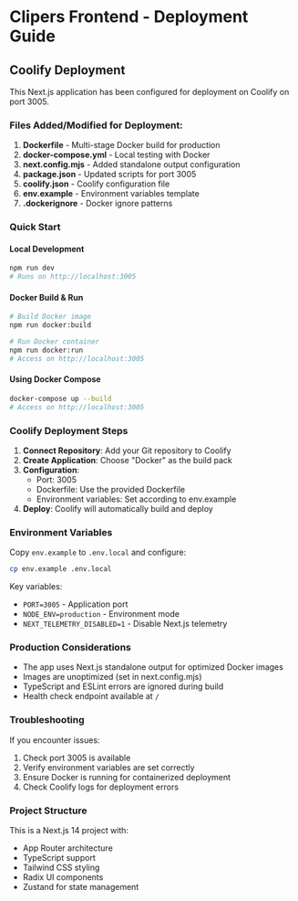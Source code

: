 # Clipers Frontend - Deployment Guide

## Coolify Deployment

This Next.js application has been configured for deployment on Coolify on port 3005.

### Files Added/Modified for Deployment:

1. **Dockerfile** - Multi-stage Docker build for production
2. **docker-compose.yml** - Local testing with Docker
3. **next.config.mjs** - Added standalone output configuration
4. **package.json** - Updated scripts for port 3005
5. **coolify.json** - Coolify configuration file
6. **env.example** - Environment variables template
7. **.dockerignore** - Docker ignore patterns

### Quick Start

#### Local Development
```bash
npm run dev
# Runs on http://localhost:3005
```

#### Docker Build & Run
```bash
# Build Docker image
npm run docker:build

# Run Docker container
npm run docker:run
# Access on http://localhost:3005
```

#### Using Docker Compose
```bash
docker-compose up --build
# Access on http://localhost:3005
```

### Coolify Deployment Steps

1. **Connect Repository**: Add your Git repository to Coolify
2. **Create Application**: Choose "Docker" as the build pack
3. **Configuration**: 
   - Port: 3005
   - Dockerfile: Use the provided Dockerfile
   - Environment variables: Set according to env.example
4. **Deploy**: Coolify will automatically build and deploy

### Environment Variables

Copy `env.example` to `.env.local` and configure:

```bash
cp env.example .env.local
```

Key variables:
- `PORT=3005` - Application port
- `NODE_ENV=production` - Environment mode
- `NEXT_TELEMETRY_DISABLED=1` - Disable Next.js telemetry

### Production Considerations

- The app uses Next.js standalone output for optimized Docker images
- Images are unoptimized (set in next.config.mjs)
- TypeScript and ESLint errors are ignored during build
- Health check endpoint available at `/`

### Troubleshooting

If you encounter issues:
1. Check port 3005 is available
2. Verify environment variables are set correctly
3. Ensure Docker is running for containerized deployment
4. Check Coolify logs for deployment errors

### Project Structure

This is a Next.js 14 project with:
- App Router architecture
- TypeScript support
- Tailwind CSS styling
- Radix UI components
- Zustand for state management
